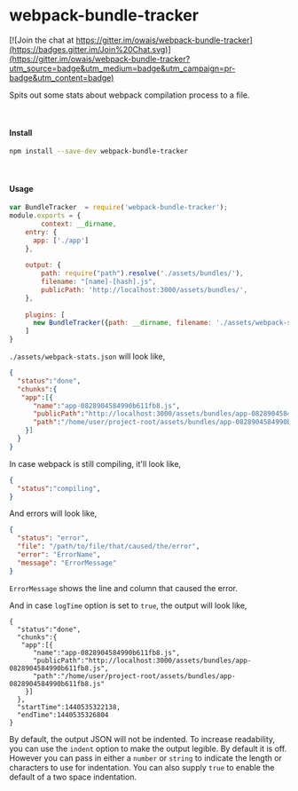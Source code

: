 # webpack-bundle-tracker

[![Join the chat at https://gitter.im/owais/webpack-bundle-tracker](https://badges.gitter.im/Join%20Chat.svg)](https://gitter.im/owais/webpack-bundle-tracker?utm_source=badge&utm_medium=badge&utm_campaign=pr-badge&utm_content=badge)


Spits out some stats about webpack compilation process to a file.

<br>

#### Install

```bash
npm install --save-dev webpack-bundle-tracker
```

<br>

#### Usage
```javascript
var BundleTracker  = require('webpack-bundle-tracker');
module.exports = {
        context: __dirname,
    entry: {
      app: ['./app']
    },
    
    output: {
        path: require("path").resolve('./assets/bundles/'),
        filename: "[name]-[hash].js",
        publicPath: 'http://localhost:3000/assets/bundles/',
    },
    
    plugins: [
      new BundleTracker({path: __dirname, filename: './assets/webpack-stats.json'})
    ]
}
```

`./assets/webpack-stats.json` will look like,

```json
{
  "status":"done",
  "chunks":{
   "app":[{
      "name":"app-0828904584990b611fb8.js",
      "publicPath":"http://localhost:3000/assets/bundles/app-0828904584990b611fb8.js",
      "path":"/home/user/project-root/assets/bundles/app-0828904584990b611fb8.js"
    }]
  }
}
```

In case webpack is still compiling, it'll look like,


```json
{
  "status":"compiling",
}
```



And errors will look like,
```json
{
  "status": "error",
  "file": "/path/to/file/that/caused/the/error",
  "error": "ErrorName", 
  "message": "ErrorMessage"
}
```

`ErrorMessage` shows the line and column that caused the error.



And in case `logTime` option is set to `true`, the output will look like,
```
{
  "status":"done",
  "chunks":{
   "app":[{
      "name":"app-0828904584990b611fb8.js",
      "publicPath":"http://localhost:3000/assets/bundles/app-0828904584990b611fb8.js",
      "path":"/home/user/project-root/assets/bundles/app-0828904584990b611fb8.js"
    }]
  },
  "startTime":1440535322138,
  "endTime":1440535326804
}
```



By default, the output JSON will not be indented. To increase readability, you can use the `indent`
option to make the output legible. By default it is off. However you can pass in either a `number` or `string` to
indicate the length or characters to use for indentation. You can also supply `true` to enable the default of a
two space indentation.
